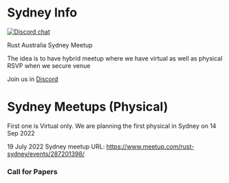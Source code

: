 # Sydney Info

[![Discord chat][discord-badge]][discord-url]

Rust Australia Sydney Meetup 

The idea is to have hybrid meetup where we have virtual as well as physical RSVP when we secure venue

Join us in [Discord](https://discord.gg/pW35BNSBeV)

# Sydney Meetups (Physical)

First one is Virtual only. We are planning the first physical in Sydney on 14 Sep 2022

19 July 2022 Sydney meetup URL: https://www.meetup.com/rust-sydney/events/287201398/

### Call for Papers

[discord-badge]: https://img.shields.io/discord/987700580866723880.svg?logo=discord
[discord-url]: https://discord.gg/pW35BNSBeV

